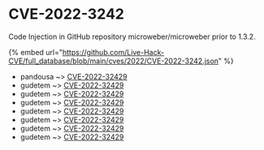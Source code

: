 # CVE-2022-3242

Code Injection in GitHub repository microweber/microweber prior to 1.3.2.

{% embed url="https://github.com/Live-Hack-CVE/full_database/blob/main/cves/2022/CVE-2022-3242.json" %}


* pandousa ~> [CVE-2022-32429](https://www.alice-snow.ru/2022/database/cve-2022-3242/cve-2022-32429-pandousa)
* gudetem ~> [CVE-2022-32429](https://www.alice-snow.ru/2022/database/cve-2022-3242/cve-2022-32429-gudetem)
* gudetem ~> [CVE-2022-32429](https://www.alice-snow.ru/2022/database/cve-2022-3242/cve-2022-32429-gudetem)
* gudetem ~> [CVE-2022-32429](https://www.alice-snow.ru/2022/database/cve-2022-3242/cve-2022-32429-gudetem)
* gudetem ~> [CVE-2022-32429](https://www.alice-snow.ru/2022/database/cve-2022-3242/cve-2022-32429-gudetem)
* gudetem ~> [CVE-2022-32429](https://www.alice-snow.ru/2022/database/cve-2022-3242/cve-2022-32429-gudetem)
* gudetem ~> [CVE-2022-32429](https://www.alice-snow.ru/2022/database/cve-2022-3242/cve-2022-32429-gudetem)
* gudetem ~> [CVE-2022-32429](https://www.alice-snow.ru/2022/database/cve-2022-3242/cve-2022-32429-gudetem)